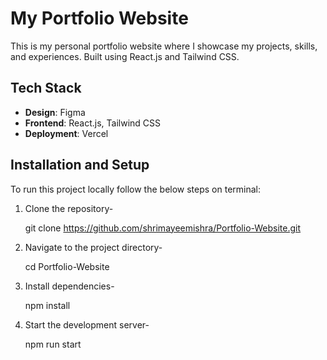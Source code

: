 # My Portfolio Website
This is my personal portfolio website where I showcase my projects, skills, and experiences. Built using React.js and Tailwind CSS.


## Tech Stack
- **Design**: Figma
- **Frontend**: React.js, Tailwind CSS
- **Deployment**: Vercel


## Installation and Setup

To run this project locally follow the below steps on terminal:
1. Clone the repository-

   git clone https://github.com/shrimayeemishra/Portfolio-Website.git

2. Navigate to the project directory-

   cd Portfolio-Website

3. Install dependencies-

   npm install

4. Start the development server-

   npm run start
